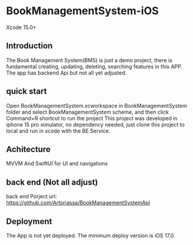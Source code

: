 # BookManagementSystem-iOS
Xcode 15.0+
## Introduction
The Book Management System(BMS) is just a demo project, there is fundamental creating, updating, deleting, searching features in this APP.
The app has backend Api but not all yet adjusted.
## quick start
Open BookManagementSystem.xcworkspace in BookManagementSystem folder and select BookManagementSystem scheme, and then click Command+R shortcut to run the project
This project was developed in iphone 15 pro simulator, no dependency needed, just clone this project to local and run in xcode with the BE Service. 
## Achitecture
MVVM And SwiftUI for UI and navigations
## back end (Not all adjust) 
back end Porject url: https://github.com/Artoriassa/BookManagementSystemApi
## Deployment
The App is not yet deployed. The minimum deploy version is iOS 17.0.

